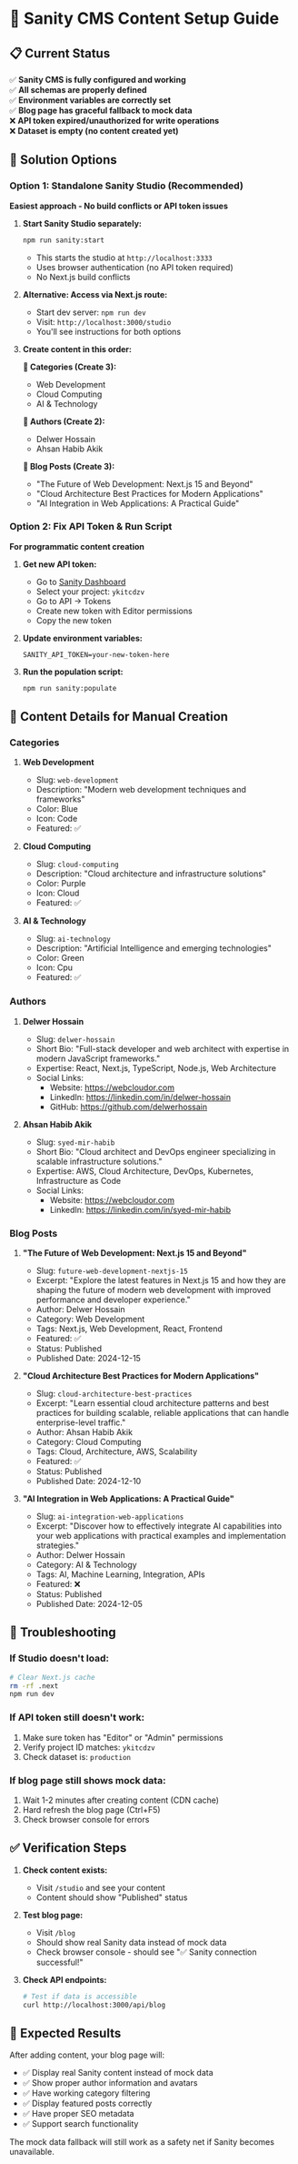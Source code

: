 # 🚀 Sanity CMS Content Setup Guide

## 📋 Current Status

✅ **Sanity CMS is fully configured and working**  
✅ **All schemas are properly defined**  
✅ **Environment variables are correctly set**  
✅ **Blog page has graceful fallback to mock data**  
❌ **API token expired/unauthorized for write operations**  
❌ **Dataset is empty (no content created yet)**

## 🎯 Solution Options

### Option 1: Standalone Sanity Studio (Recommended)

**Easiest approach - No build conflicts or API token issues**

1. **Start Sanity Studio separately:**
   ```bash
   npm run sanity:start
   ```
   - This starts the studio at `http://localhost:3333`
   - Uses browser authentication (no API token required)
   - No Next.js build conflicts

2. **Alternative: Access via Next.js route:**
   - Start dev server: `npm run dev`
   - Visit: `http://localhost:3000/studio`
   - You'll see instructions for both options

3. **Create content in this order:**

   **📂 Categories (Create 3):**
   - Web Development
   - Cloud Computing  
   - AI & Technology

   **👥 Authors (Create 2):**
   - Delwer Hossain
   - Ahsan Habib Akik

   **📝 Blog Posts (Create 3):**
   - "The Future of Web Development: Next.js 15 and Beyond"
   - "Cloud Architecture Best Practices for Modern Applications"  
   - "AI Integration in Web Applications: A Practical Guide"

### Option 2: Fix API Token & Run Script

**For programmatic content creation**

1. **Get new API token:**
   - Go to [Sanity Dashboard](https://sanity.io/manage)
   - Select your project: `ykitcdzv`
   - Go to API → Tokens
   - Create new token with Editor permissions
   - Copy the new token

2. **Update environment variables:**
   ```env
   SANITY_API_TOKEN=your-new-token-here
   ```

3. **Run the population script:**
   ```bash
   npm run sanity:populate
   ```

## 📝 Content Details for Manual Creation

### Categories

1. **Web Development**
   - Slug: `web-development`
   - Description: "Modern web development techniques and frameworks"
   - Color: Blue
   - Icon: Code
   - Featured: ✅

2. **Cloud Computing**
   - Slug: `cloud-computing`
   - Description: "Cloud architecture and infrastructure solutions"
   - Color: Purple
   - Icon: Cloud
   - Featured: ✅

3. **AI & Technology**
   - Slug: `ai-technology`
   - Description: "Artificial Intelligence and emerging technologies"
   - Color: Green
   - Icon: Cpu
   - Featured: ✅

### Authors

1. **Delwer Hossain**
   - Slug: `delwer-hossain`
   - Short Bio: "Full-stack developer and web architect with expertise in modern JavaScript frameworks."
   - Expertise: React, Next.js, TypeScript, Node.js, Web Architecture
   - Social Links:
     - Website: https://webcloudor.com
     - LinkedIn: https://linkedin.com/in/delwer-hossain
     - GitHub: https://github.com/delwerhossain

2. **Ahsan Habib Akik**
   - Slug: `syed-mir-habib`
   - Short Bio: "Cloud architect and DevOps engineer specializing in scalable infrastructure solutions."
   - Expertise: AWS, Cloud Architecture, DevOps, Kubernetes, Infrastructure as Code
   - Social Links:
     - Website: https://webcloudor.com
     - LinkedIn: https://linkedin.com/in/syed-mir-habib

### Blog Posts

1. **"The Future of Web Development: Next.js 15 and Beyond"**
   - Slug: `future-web-development-nextjs-15`
   - Excerpt: "Explore the latest features in Next.js 15 and how they are shaping the future of modern web development with improved performance and developer experience."
   - Author: Delwer Hossain
   - Category: Web Development
   - Tags: Next.js, Web Development, React, Frontend
   - Featured: ✅
   - Status: Published
   - Published Date: 2024-12-15

2. **"Cloud Architecture Best Practices for Modern Applications"**
   - Slug: `cloud-architecture-best-practices`
   - Excerpt: "Learn essential cloud architecture patterns and best practices for building scalable, reliable applications that can handle enterprise-level traffic."
   - Author: Ahsan Habib Akik
   - Category: Cloud Computing
   - Tags: Cloud, Architecture, AWS, Scalability
   - Featured: ✅
   - Status: Published
   - Published Date: 2024-12-10

3. **"AI Integration in Web Applications: A Practical Guide"**
   - Slug: `ai-integration-web-applications`
   - Excerpt: "Discover how to effectively integrate AI capabilities into your web applications with practical examples and implementation strategies."
   - Author: Delwer Hossain
   - Category: AI & Technology
   - Tags: AI, Machine Learning, Integration, APIs
   - Featured: ❌
   - Status: Published
   - Published Date: 2024-12-05

## 🔧 Troubleshooting

### If Studio doesn't load:
```bash
# Clear Next.js cache
rm -rf .next
npm run dev
```

### If API token still doesn't work:
1. Make sure token has "Editor" or "Admin" permissions
2. Verify project ID matches: `ykitcdzv`
3. Check dataset is: `production`

### If blog page still shows mock data:
1. Wait 1-2 minutes after creating content (CDN cache)
2. Hard refresh the blog page (Ctrl+F5)
3. Check browser console for errors

## ✅ Verification Steps

1. **Check content exists:**
   - Visit `/studio` and see your content
   - Content should show "Published" status

2. **Test blog page:**
   - Visit `/blog` 
   - Should show real Sanity data instead of mock data
   - Check browser console - should see "✅ Sanity connection successful!"

3. **Check API endpoints:**
   ```bash
   # Test if data is accessible
   curl http://localhost:3000/api/blog
   ```

## 🎉 Expected Results

After adding content, your blog page will:
- ✅ Display real Sanity content instead of mock data
- ✅ Show proper author information and avatars
- ✅ Have working category filtering
- ✅ Display featured posts correctly
- ✅ Have proper SEO metadata
- ✅ Support search functionality

The mock data fallback will still work as a safety net if Sanity becomes unavailable.